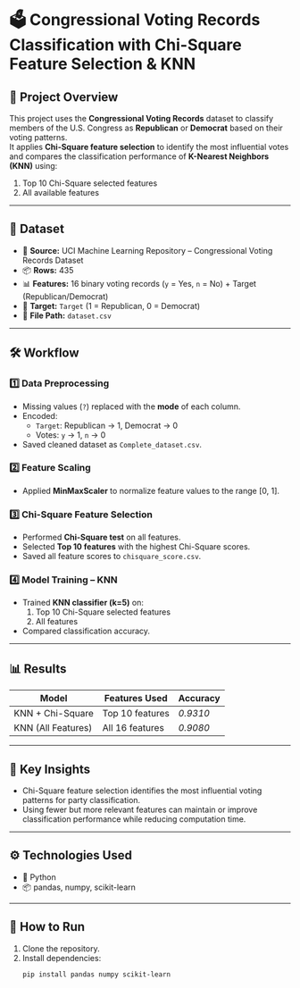 # 🗳 **Congressional Voting Records Classification with Chi-Square Feature Selection & KNN**

## 📖 **Project Overview**
This project uses the **Congressional Voting Records** dataset to classify members of the U.S. Congress as **Republican** or **Democrat** based on their voting patterns.  
It applies **Chi-Square feature selection** to identify the most influential votes and compares the classification performance of **K-Nearest Neighbors (KNN)** using:
1. Top 10 Chi-Square selected features  
2. All available features

---

## 📂 **Dataset**
- 📄 **Source:** UCI Machine Learning Repository – Congressional Voting Records Dataset  
- 📦 **Rows:** 435  
- 📊 **Features:** 16 binary voting records (`y` = Yes, `n` = No) + Target (Republican/Democrat)  
- 📌 **Target:** `Target` (1 = Republican, 0 = Democrat)  
- 💾 **File Path:** `dataset.csv`  

---

## 🛠 **Workflow**
### 1️⃣ Data Preprocessing
- Missing values (`?`) replaced with the **mode** of each column.  
- Encoded:
  - `Target`: Republican → 1, Democrat → 0  
  - Votes: `y` → 1, `n` → 0  
- Saved cleaned dataset as `Complete_dataset.csv`.

### 2️⃣ Feature Scaling
- Applied **MinMaxScaler** to normalize feature values to the range [0, 1].

### 3️⃣ Chi-Square Feature Selection
- Performed **Chi-Square test** on all features.  
- Selected **Top 10 features** with the highest Chi-Square scores.  
- Saved all feature scores to `chisquare_score.csv`.

### 4️⃣ Model Training – KNN
- Trained **KNN classifier (k=5)** on:
  1. Top 10 Chi-Square selected features  
  2. All features  
- Compared classification accuracy.

---

## 📊 **Results**
| Model | Features Used | Accuracy |
|-------|--------------|----------|
| KNN + Chi-Square | Top 10 features | *0.9310* |
| KNN (All Features) | All 16 features | *0.9080* |

---

## 📌 **Key Insights**
- Chi-Square feature selection identifies the most influential voting patterns for party classification.  
- Using fewer but more relevant features can maintain or improve classification performance while reducing computation time.

---

## ⚙ **Technologies Used**
- 🐍 Python  
- 📦 pandas, numpy, scikit-learn  

---

## 📎 **How to Run**
1. Clone the repository.  
2. Install dependencies:  
   ```bash
   pip install pandas numpy scikit-learn
